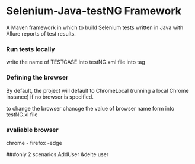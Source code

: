 # Selenium-Java-testNG Framework

A Maven framework in which to build Selenium tests written in Java with Allure reports of test results.

### Run tests locally

write the name of TESTCASE into testNG.xml file into <class name="test.TESTCASE NAME"/> tag 

### Defining the browser

By default, the project will default to ChromeLocal (running a local Chrome instance) if no browser is specified.

to change the browser chancge the value of browser name form <parameter name="browser" value="chrome"></parameter> into testNG.xl file 

### avaliable browser
chrome - firefox -edge 

###only 2 scenarios 
AddUser &delte user 

